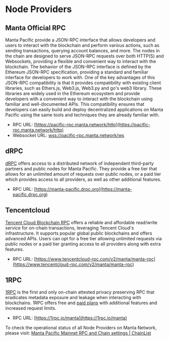 # Node Providers

## Manta Official RPC

Manta Pacific provide a JSON-RPC interface that allows developers and users to interact with the blockchain and perform various actions, such as sending transactions, querying account balances, and more. The nodes in the chain are designed to serve JSON-RPC requests over both HTTP(S) and Websockets, providing a flexible and convenient way to interact with the blockchain. The behavior of the JSON-RPC interface is defined by the Ethereum JSON-RPC specification, providing a standard and familiar interface for developers to work with. One of the key advantages of this JSON-RPC compatibility is that it provides compatibility with existing client libraries, such as Ethers.js, Web3.js, Web3.py and go's web3 library. These libraries are widely used in the Ethereum ecosystem and provide developers with a convenient way to interact with the blockchain using familiar and well-documented APIs. This compatibility ensures that developers can easily build and deploy decentralized applications on Manta Pacific using the same tools and techniques they are already familiar with.

- RPC URL: [https://pacific-rpc.manta.network/http](https://pacific-rpc.manta.network/http)
- Websocket URL: [wss://pacific-rpc.manta.network/ws](wss://pacific-rpc.manta.network/ws)

## dRPC

[dRPC](https://drpc.org/) offers access to a distributed network of independent third-party partners and public nodes for Manta Pacific. They provide a free tier that allows for an unlimited amount of requests over public nodes, or a paid tier which provides access to all providers, as well as other additional features.

- RPC URL: [https://manta-pacific.drpc.org](https://manta-pacific.drpc.org)

## Tencentcloud

[Tencent Cloud Blockchain RPC](https://www.tencentcloud.com/products/rpc) offers a reliable and affordable read/write service for on-chain transactions, leveraging Tencent Cloud's infrastructure. It supports popular global public blockchains and offers advanced APIs. Users can opt for a free tier allowing unlimited requests via public nodes or a paid tier granting access to all providers along with extra features.

- RPC URL: [https://www.tencentcloud-rpc.com/v2/manta/manta-rpc](https://www.tencentcloud-rpc.com/v2/manta/manta-rpc)

## 1RPC

[1RPC](https://1rpc.io/) is the first and only on-chain attested privacy preserving RPC that eradicates metadata exposure and leakage when interacting with blockchains. 1RPC offers free and [paid plans](https://www.1rpc.io/#pricing) with additional features and increased request limits.

- RPC URL: [https://1rpc.io/manta](https://1rpc.io/manta)

To check the operational status of all Node Providers on Manta Network, please visit: [Manta Pacific Mainnet RPC and Chain settings | ChainList](https://chainlist.org/chain/169)
